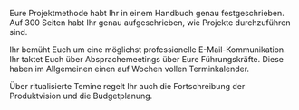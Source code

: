 Eure Projektmethode habt Ihr in einem Handbuch genau festgeschrieben. Auf 300 Seiten habt Ihr genau aufgeschrieben, wie Projekte durchzuführen sind. 

Ihr bemüht Euch um eine möglichst professionelle E-Mail-Kommunikation. Ihr taktet Euch über Absprachemeetings über Eure Führungskräfte. Diese haben im Allgemeinen einen auf Wochen vollen Terminkalender. 

Über ritualisierte Temine regelt Ihr auch die Fortschreibung der Produktvision und die Budgetplanung.

 
